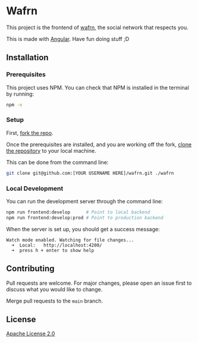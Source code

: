 # Wafrn

This project is the frontend of [wafrn](https://app.wafrn.net), the social network that respects you.

This is made with [Angular](https://angular.io/). Have fun doing stuff ;D

## Installation

### Prerequisites

This project uses NPM. You can check that NPM is installed in the terminal by running:

```bash
npm -v
```

### Setup

First, [fork the repo](https://docs.github.com/en/pull-requests/collaborating-with-pull-requests/working-with-forks/fork-a-repo).

Once the prerequisites are installed, and you are working off the fork, [clone the repository](https://help.github.com/en/github/creating-cloning-and-archiving-repositories/cloning-a-repository)
to your local machine.

This can be done from the command line:

```bash
git clone git@github.com:[YOUR USERNAME HERE]/wafrn.git ./wafrn
```

### Local Development

You can run the development server through the command line:

```bash
npm run frontend:develop      # Point to local backend
npm run frontend:develop:prod # Point to production backend
```

When the server is set up, you should get a success message:

```text
Watch mode enabled. Watching for file changes...
  ➜  Local:   http://localhost:4200/
  ➜  press h + enter to show help
```

## Contributing

Pull requests are welcome. For major changes, please open an issue first to
discuss what you would like to change.

Merge pull requests to the `main` branch.

## License

[Apache License 2.0](https://choosealicense.com/licenses/apache-2.0/)

